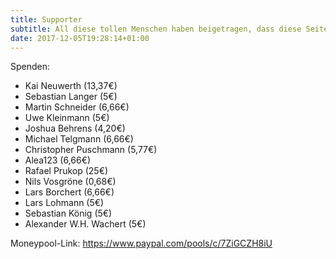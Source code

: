 ```yaml
---
title: Supporter
subtitle: All diese tollen Menschen haben beigetragen, dass diese Seite entsteht <3
date: 2017-12-05T19:28:14+01:00
---
```


Spenden:

- Kai Neuwerth (13,37€)
- Sebastian Langer (5€)
- Martin Schneider (6,66€)
- Uwe Kleinmann (5€)
- Joshua Behrens (4,20€)
- Michael Telgmann (6,66€)
- Christopher Puschmann (5,77€)
- Alea123 (6,66€)
- Rafael Prukop (25€)
- Nils Vosgröne (0,68€)
- Lars Borchert (6,66€)
- Lars Lohmann (5€)
- Sebastian König (5€)
- Alexander W.H. Wachert (5€)

Moneypool-Link: https://www.paypal.com/pools/c/7ZiGCZH8iU

